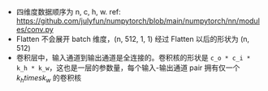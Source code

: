 - 四维度数据顺序为 n, c, h, w. ref: https://github.com/julyfun/numpytorch/blob/main/numpytorch/nn/modules/conv.py
- Flatten 不会展开 batch 维度，(n, 512, 1, 1) 经过 Flatten 以后的形状为 (n, 512)
- 卷积层中，输入通道到输出通道是全连接的。卷积核的形状是 `c_o * c_i * k_h * k_w`，这也是一层的参数量，每个输入-输出通道 pair 拥有仅一个 $k_h times k_w$ 的卷积核

